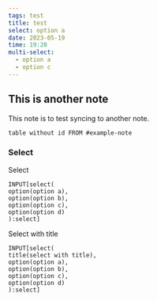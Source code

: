 ```yaml
---
tags: test
title: test
select: option a
date: 2023-05-19
time: 19:20
multi-select:
  - option a
  - option c
---
```


## This is another note
This note is to test syncing to another note.


```dataview
table without id FROM #example-note
```

### Select
Select
```meta-bind
INPUT[select(
option(option a),
option(option b),
option(option c),
option(option d)
):select]
```

Select with title
```meta-bind
INPUT[select(
title(select with title),
option(option a),
option(option b),
option(option c),
option(option d)
):select]
```


